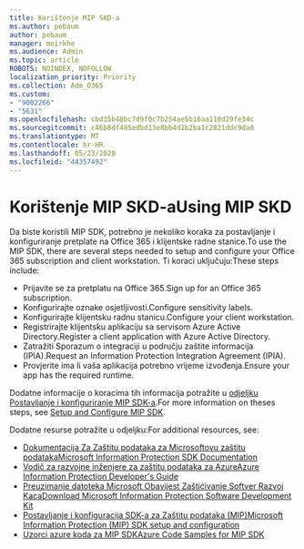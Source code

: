 ```yaml
---
title: Korištenje MIP SKD-a
ms.author: pebaum
author: pebaum
manager: mnirkhe
ms.audience: Admin
ms.topic: article
ROBOTS: NOINDEX, NOFOLLOW
localization_priority: Priority
ms.collection: Adm_O365
ms.custom:
- "9002266"
- "5631"
ms.openlocfilehash: cbd35b48bc7d9f0c7b254ae5b16aa118d29fe34c
ms.sourcegitcommit: c46b8df485edbd13e8bb4d1b2ba1c2821ddc9da0
ms.translationtype: MT
ms.contentlocale: hr-HR
ms.lasthandoff: 05/23/2020
ms.locfileid: "44357492"
---
```

# <a name="using-mip-skd"></a><span data-ttu-id="a627c-102">Korištenje MIP SKD-a</span><span class="sxs-lookup"><span data-stu-id="a627c-102">Using MIP SKD</span></span>

<span data-ttu-id="a627c-103">Da biste koristili MIP SDK, potrebno je nekoliko koraka za postavljanje i konfiguriranje pretplate na Office 365 i klijentske radne stanice.</span><span class="sxs-lookup"><span data-stu-id="a627c-103">To use the MIP SDK, there are several steps needed to setup and configure your Office 365 subscription and client workstation.</span></span> <span data-ttu-id="a627c-104">Ti koraci uključuju:</span><span class="sxs-lookup"><span data-stu-id="a627c-104">These steps include:</span></span>

- <span data-ttu-id="a627c-105">Prijavite se za pretplatu na Office 365.</span><span class="sxs-lookup"><span data-stu-id="a627c-105">Sign up for an Office 365 subscription.</span></span>
- <span data-ttu-id="a627c-106">Konfigurirajte oznake osjetljivosti.</span><span class="sxs-lookup"><span data-stu-id="a627c-106">Configure sensitivity labels.</span></span>
- <span data-ttu-id="a627c-107">Konfigurirajte klijentsku radnu stanicu.</span><span class="sxs-lookup"><span data-stu-id="a627c-107">Configure your client workstation.</span></span>
- <span data-ttu-id="a627c-108">Registrirajte klijentsku aplikaciju sa servisom Azure Active Directory.</span><span class="sxs-lookup"><span data-stu-id="a627c-108">Register a client application with Azure Active Directory.</span></span>
- <span data-ttu-id="a627c-109">Zatražiti Sporazum o integraciji u području zaštite informacija (IPIA).</span><span class="sxs-lookup"><span data-stu-id="a627c-109">Request an Information Protection Integration Agreement (IPIA).</span></span>
- <span data-ttu-id="a627c-110">Provjerite ima li vaša aplikacija potrebno vrijeme izvođenja.</span><span class="sxs-lookup"><span data-stu-id="a627c-110">Ensure your app has the required runtime.</span></span>

<span data-ttu-id="a627c-111">Dodatne informacije o koracima tih informacija potražite u [odjeljku Postavljanje i konfiguriranje MIP SDK-a](https://docs.microsoft.com/information-protection/develop/setup-configure-mip).</span><span class="sxs-lookup"><span data-stu-id="a627c-111">For more information on theses steps, see [Setup and Configure MIP SDK](https://docs.microsoft.com/information-protection/develop/setup-configure-mip).</span></span>

<span data-ttu-id="a627c-112">Dodatne resurse potražite u odjeljku:</span><span class="sxs-lookup"><span data-stu-id="a627c-112">For additional resources, see:</span></span>

- [<span data-ttu-id="a627c-113">Dokumentacija Za Zaštitu podataka za Microsoftovu zaštitu podataka</span><span class="sxs-lookup"><span data-stu-id="a627c-113">Microsoft Information Protection SDK Documentation</span></span>](https://docs.microsoft.com/information-protection/develop/)
- [<span data-ttu-id="a627c-114">Vodič za razvojne inženjere za zaštitu podataka za Azure</span><span class="sxs-lookup"><span data-stu-id="a627c-114">Azure Information Protection Developer's Guide</span></span>](https://docs.microsoft.com/azure/information-protection/develop/developers-guide)
- [<span data-ttu-id="a627c-115">Preuzimanje datoteka Microsoft Obavijest Zaštićivanje Softver Razvoj Kaca</span><span class="sxs-lookup"><span data-stu-id="a627c-115">Download Microsoft Information Protection Software Development Kit</span></span>](https://www.microsoft.com/download/details.aspx?id=57392)
- [<span data-ttu-id="a627c-116">Postavljanje i konfiguracija SDK-a za Zaštitu podataka (MIP)</span><span class="sxs-lookup"><span data-stu-id="a627c-116">Microsoft Information Protection (MIP) SDK setup and configuration</span></span>](https://docs.microsoft.com/information-protection/develop/setup-configure-mip)
- [<span data-ttu-id="a627c-117">Uzorci azure koda za MIP SDK</span><span class="sxs-lookup"><span data-stu-id="a627c-117">Azure Code Samples for MIP SDK</span></span>](https://azure.microsoft.com/resources/samples/?sort=0&term=mipsdk)
